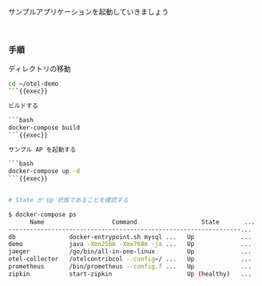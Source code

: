 サンプルアプリケーションを起動していきましょう

<br>

### 手順

ディレクトリの移動

````bash
cd ~/otel-demo
```{{exec}}

ビルドする

```bash
docker-compose build
```{{exec}}

サンプル AP を起動する

```bash
docker-compose up -d
```{{exec}}


# State が Up 状態であることを確認する

$ docker-compose ps
      Name                   Command                  State       ...
-----------------------------------------------------------------...
db               docker-entrypoint.sh mysql ...   Up             ...
demo             java -Xmn256m -Xmx768m -ja ...   Up             ...
jaeger           /go/bin/all-in-one-linux         Up             ...
otel-collector   /otelcontribcol --config=/ ...   Up             ...
prometheus       /bin/prometheus --config.f ...   Up             ...
zipkin           start-zipkin                     Up (healthy)   ...
````
